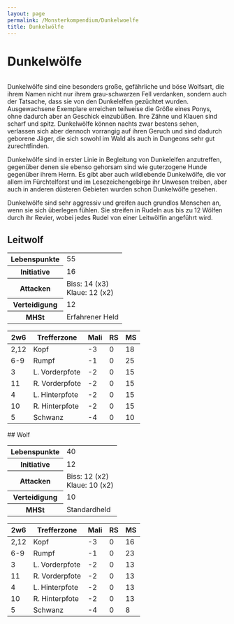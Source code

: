 ```yaml
---
layout: page
permalink: /Monsterkompendium/Dunkelwoelfe
title: Dunkelwölfe
---
```


# Dunkelwölfe

<img alt="" src="{{ site.baseurl }}/assets/images/monster/tn2/dunkelwolf.jpg"/>

Dunkelwölfe sind eine besonders große, gefährliche und böse Wolfsart, die ihrem Namen nicht nur ihrem grau-schwarzen Fell verdanken, sondern auch der Tatsache, dass sie von den Dunkelelfen gezüchtet wurden. Ausgewachsene Exemplare erreichen teilweise die Größe eines Ponys, ohne dadurch aber an Geschick einzubüßen. Ihre Zähne und Klauen sind scharf und spitz. Dunkelwölfe können nachts zwar bestens sehen, verlassen sich aber dennoch vorrangig auf ihren Geruch und sind dadurch geborene Jäger, die sich sowohl im Wald als auch in Dungeons sehr gut zurechtfinden.

Dunkelwölfe sind in erster Linie in Begleitung von Dunkelelfen anzutreffen, gegenüber denen sie ebenso gehorsam sind wie guterzogene Hunde gegenüber ihrem Herrn. Es gibt aber auch wildlebende Dunkelwölfe, die vor allem im Fürchtelforst und im Lesezeichengebirge ihr Unwesen treiben, aber auch in anderen düsteren Gebieten wurden schon Dunkelwölfe gesehen.

Dunkelwölfe sind sehr aggressiv und greifen auch grundlos Menschen an, wenn sie sich überlegen fühlen. Sie streifen in Rudeln aus bis zu 12 Wölfen durch ihr Revier, wobei jedes Rudel von einer Leitwölfin angeführt wird.

## Leitwolf

<table  >
<tbody>
<tr><th>Lebenspunkte</th><td>55</td></tr>
<tr><th>Initiative</th><td>16</td></tr>
<tr><th>Attacken</th><td>Biss: 14 (x3)<br/>
Klaue: 12 (x2)</td></tr>
<tr><th>Verteidigung</th><td>12</td></tr>
<tr><th>MHSt</th><td>Erfahrener Held</td></tr>
</tbody>
</table>
<table  >
<thead>
<tr><th>2w6</th><th>Trefferzone</th><th>Mali</th><th>RS</th><th>MS</th></tr>
</thead>
<tbody>
<tr><td>2,12</td><td>Kopf</td><td>-3</td><td>0</td><td>18</td></tr>
<tr><td>6-9</td><td>Rumpf</td><td>-1</td><td>0</td><td>25</td></tr>
<tr><td>3</td><td>L. Vorderpfote</td><td>-2</td><td>0</td><td>15</td></tr>
<tr><td>11</td><td>R. Vorderpfote</td><td>-2</td><td>0</td><td>15</td></tr>
<tr><td>4</td><td>L. Hinterpfote</td><td>-2</td><td>0</td><td>15</td></tr>
<tr><td>10</td><td>R. Hinterpfote</td><td>-2</td><td>0</td><td>15</td></tr>
<tr><td>5</td><td>Schwanz</td><td>-4</td><td>0</td><td>10</td></tr>
</tbody>
</table>
## Wolf

<table  >
<tbody>
<tr><th>Lebenspunkte</th><td>40</td></tr>
<tr><th>Initiative</th><td>12</td></tr>
<tr><th>Attacken</th><td>Biss: 12 (x2)<br/>
Klaue: 10 (x2)</td></tr>
<tr><th>Verteidigung</th><td>10</td></tr>
<tr><th>MHSt</th><td>Standardheld</td></tr>
</tbody>
</table>
<table  >
<thead>
<tr><th>2w6</th><th>Trefferzone</th><th>Mali</th><th>RS</th><th>MS</th></tr>
</thead>
<tbody>
<tr><td>2,12</td><td>Kopf</td><td>-3</td><td>0</td><td>16</td></tr>
<tr><td>6-9</td><td>Rumpf</td><td>-1</td><td>0</td><td>23</td></tr>
<tr><td>3</td><td>L. Vorderpfote</td><td>-2</td><td>0</td><td>13</td></tr>
<tr><td>11</td><td>R. Vorderpfote</td><td>-2</td><td>0</td><td>13</td></tr>
<tr><td>4</td><td>L. Hinterpfote</td><td>-2</td><td>0</td><td>13</td></tr>
<tr><td>10</td><td>R. Hinterpfote</td><td>-2</td><td>0</td><td>13</td></tr>
<tr><td>5</td><td>Schwanz</td><td>-4</td><td>0</td><td>8</td></tr>
</tbody>
</table>
